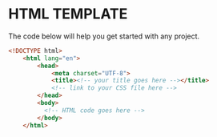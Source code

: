 HTML TEMPLATE
=============

The code below will help you get started with any project. 

````html
<!DOCTYPE html>
    <html lang="en">
        <head>
            <meta charset="UTF-8">
            <title><!-- your title goes here --></title>
            <!-- link to your CSS file here -->
        </head>
        <body>
          <!-- HTML code goes here -->
        </body>
    </html>

````